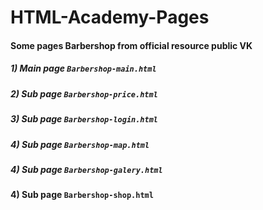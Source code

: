 # HTML-Academy-Pages
#### Some pages Barbershop from official resource public VK

##### 1) Main page `Barbershop-main.html` <br>
##### 2) Sub page `Barbershop-price.html` 
##### 3) Sub page `Barbershop-login.html` 
##### 4) Sub page `Barbershop-map.html`
##### 4) Sub page `Barbershop-galery.html`
#### 4) Sub page `Barbershop-shop.html`
